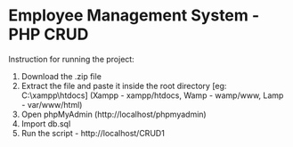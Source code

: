 # Employee Management System - PHP CRUD

Instruction for running the project:

1. Download the .zip file
2. Extract the file and paste it inside the root directory [eg: C:\xampp\htdocs]
   (Xampp - xampp/htdocs, Wamp - wamp/www, Lamp - var/www/html)
3. Open phpMyAdmin (http://localhost/phpmyadmin)
4. Import db.sql
5. Run the script - http://localhost/CRUD1

